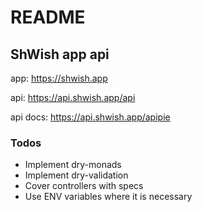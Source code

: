 # README

## ShWish app api

app: https://shwish.app

api: https://api.shwish.app/api

api docs: https://api.shwish.app/apipie

### Todos

- Implement dry-monads
- Implement dry-validation
- Cover controllers with specs
- Use ENV variables where it is necessary

